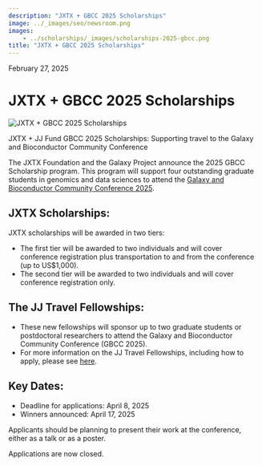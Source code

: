 ```yaml
---
description: "JXTX + GBCC 2025 Scholarships"
image: ../_images/seo/newsroom.png
images:
    - ../scholarships/_images/scholarships-2025-gbcc.png
title: "JXTX + GBCC 2025 Scholarships"
---
```


<Date>February 27, 2025</Date>

# JXTX + GBCC 2025 Scholarships

<Image alt="JXTX + GBCC 2025 Scholarships" image={props.images[0]}></Image>

<figcaption>JXTX + JJ Fund GBCC 2025 Scholarships: Supporting travel to the Galaxy and Bioconductor Community Conference</figcaption>

The JXTX Foundation and the Galaxy Project announce the 2025 GBCC Scholarship program. This program will support four outstanding graduate students in genomics and data sciences to attend the [Galaxy and Bioconductor Community Conference 2025](https://gbcc2025.org).

## JXTX Scholarships:

JXTX scholarships will be awarded in two tiers:

-   The first tier will be awarded to two individuals and will cover conference registration plus transportation to and from the conference (up to US$1,000).
-   The second tier will be awarded to two individuals and will cover conference registration only.

## The JJ Travel Fellowships:

-   These new fellowships will sponsor up to two graduate students or postdoctoral researchers to attend the Galaxy and Bioconductor Community Conference (GBCC 2025).
-   For more information on the JJ Travel Fellowships, including how to apply, please see [here](/scholarships/jj-fund).

## Key Dates:

-   Deadline for applications: April 8, 2025
-   Winners announced: April 17, 2025

Applicants should be planning to present their work at the conference, either as a talk or as a poster.

Applications are now closed.
